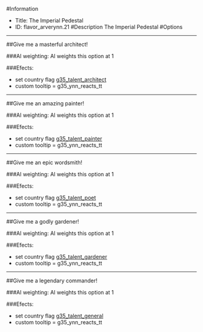 #Information
 - Title: The Imperial Pedestal
 - ID: flavor_arverynn.21
#Description
The Imperial Pedestal
#Options

___
##Give me a masterful architect!

###AI weighting:
AI weights this option at 1


###Efects:<ul><li>set country flag [g35_talent_architect](../flags/g35_talent_architect.md)</li><li>custom tooltip = g35_ynn_reacts_tt</li></ul>

___
##Give me an amazing painter!

###AI weighting:
AI weights this option at 1


###Efects:<ul><li>set country flag [g35_talent_painter](../flags/g35_talent_painter.md)</li><li>custom tooltip = g35_ynn_reacts_tt</li></ul>

___
##Give me an epic wordsmith!

###AI weighting:
AI weights this option at 1


###Efects:<ul><li>set country flag [g35_talent_poet](../flags/g35_talent_poet.md)</li><li>custom tooltip = g35_ynn_reacts_tt</li></ul>

___
##Give me a godly gardener!

###AI weighting:
AI weights this option at 1


###Efects:<ul><li>set country flag [g35_talent_gardener](../flags/g35_talent_gardener.md)</li><li>custom tooltip = g35_ynn_reacts_tt</li></ul>

___
##Give me a legendary commander!

###AI weighting:
AI weights this option at 1


###Efects:<ul><li>set country flag [g35_talent_general](../flags/g35_talent_general.md)</li><li>custom tooltip = g35_ynn_reacts_tt</li></ul>
